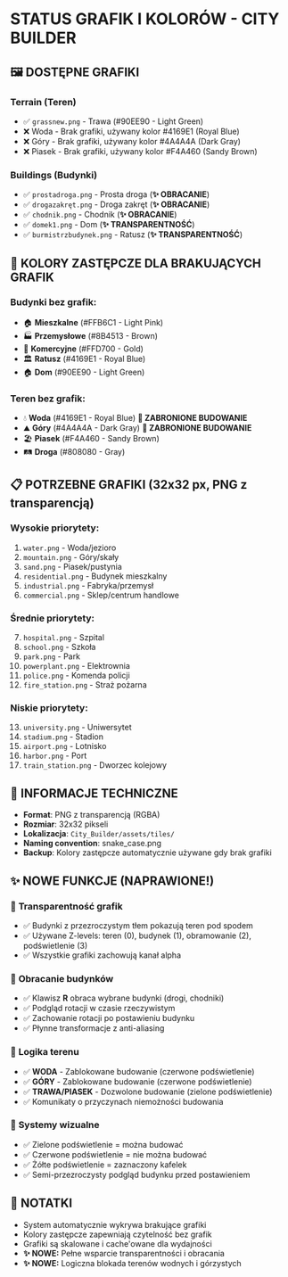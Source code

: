 # STATUS GRAFIK I KOLORÓW - CITY BUILDER

## 🖼️ DOSTĘPNE GRAFIKI

### Terrain (Teren)
- ✅ `grassnew.png` - Trawa (#90EE90 - Light Green)
- ❌ Woda - Brak grafiki, używany kolor #4169E1 (Royal Blue)
- ❌ Góry - Brak grafiki, używany kolor #4A4A4A (Dark Gray)
- ❌ Piasek - Brak grafiki, używany kolor #F4A460 (Sandy Brown)

### Buildings (Budynki)
- ✅ `prostadroga.png` - Prosta droga (**✨ OBRACANIE**)
- ✅ `drogazakręt.png` - Droga zakręt (**✨ OBRACANIE**)
- ✅ `chodnik.png` - Chodnik (**✨ OBRACANIE**)
- ✅ `domek1.png` - Dom (**✨ TRANSPARENTNOŚĆ**)
- ✅ `burmistrzbudynek.png` - Ratusz (**✨ TRANSPARENTNOŚĆ**)

## 🎨 KOLORY ZASTĘPCZE DLA BRAKUJĄCYCH GRAFIK

### Budynki bez grafik:
- 🏠 **Mieszkalne** (#FFB6C1 - Light Pink)
- 🏭 **Przemysłowe** (#8B4513 - Brown) 
- 🏪 **Komercyjne** (#FFD700 - Gold)
- 🏛️ **Ratusz** (#4169E1 - Royal Blue)
- 🏠 **Dom** (#90EE90 - Light Green)

### Teren bez grafik:
- 💧 **Woda** (#4169E1 - Royal Blue) **🚫 ZABRONIONE BUDOWANIE**
- ⛰️ **Góry** (#4A4A4A - Dark Gray) **🚫 ZABRONIONE BUDOWANIE**
- 🏖️ **Piasek** (#F4A460 - Sandy Brown)
- 🛤️ **Droga** (#808080 - Gray)

## 📋 POTRZEBNE GRAFIKI (32x32 px, PNG z transparencją)

### Wysokie priorytety:
1. `water.png` - Woda/jezioro
2. `mountain.png` - Góry/skały
3. `sand.png` - Piasek/pustynia
4. `residential.png` - Budynek mieszkalny
5. `industrial.png` - Fabryka/przemysł
6. `commercial.png` - Sklep/centrum handlowe

### Średnie priorytety:
7. `hospital.png` - Szpital
8. `school.png` - Szkoła
9. `park.png` - Park
10. `powerplant.png` - Elektrownia
11. `police.png` - Komenda policji
12. `fire_station.png` - Straż pożarna

### Niskie priorytety:
13. `university.png` - Uniwersytet
14. `stadium.png` - Stadion
15. `airport.png` - Lotnisko
16. `harbor.png` - Port
17. `train_station.png` - Dworzec kolejowy

## 🔧 INFORMACJE TECHNICZNE

- **Format**: PNG z transparencją (RGBA)
- **Rozmiar**: 32x32 pikseli
- **Lokalizacja**: `City_Builder/assets/tiles/`
- **Naming convention**: snake_case.png
- **Backup**: Kolory zastępcze automatycznie używane gdy brak grafiki

## ✨ NOWE FUNKCJE (NAPRAWIONE!)

### 🎨 **Transparentność grafik**
- ✅ Budynki z przezroczystym tłem pokazują teren pod spodem
- ✅ Używane Z-levels: teren (0), budynek (1), obramowanie (2), podświetlenie (3)
- ✅ Wszystkie grafiki zachowują kanał alpha

### 🔄 **Obracanie budynków**
- ✅ Klawisz **R** obraca wybrane budynki (drogi, chodniki)
- ✅ Podgląd rotacji w czasie rzeczywistym
- ✅ Zachowanie rotacji po postawieniu budynku
- ✅ Płynne transformacje z anti-aliasing

### 🚫 **Logika terenu**
- ✅ **WODA** - Zablokowane budowanie (czerwone podświetlenie)
- ✅ **GÓRY** - Zablokowane budowanie (czerwone podświetlenie) 
- ✅ **TRAWA/PIASEK** - Dozwolone budowanie (zielone podświetlenie)
- ✅ Komunikaty o przyczynach niemożności budowania

### 🎯 **Systemy wizualne**
- ✅ Zielone podświetlenie = można budować
- ✅ Czerwone podświetlenie = nie można budować
- ✅ Żółte podświetlenie = zaznaczony kafelek
- ✅ Semi-przezroczysty podgląd budynku przed postawieniem

## 📝 NOTATKI

- System automatycznie wykrywa brakujące grafiki
- Kolory zastępcze zapewniają czytelność bez grafik  
- Grafiki są skalowane i cache'owane dla wydajności
- **✨ NOWE:** Pełne wsparcie transparentności i obracania
- **✨ NOWE:** Logiczna blokada terenów wodnych i górzystych 